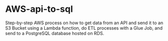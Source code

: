 # AWS-api-to-sql
Step-by-step AWS process on how to get data from an API and send it to an S3 Bucket using a Lambda function, do ETL processes with a Glue Job, and send to a PostgreSQL database hosted on RDS. 
